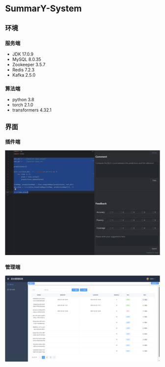 # SummarY-System

## 环境
### 服务端
- JDK  17.0.9
- MySQL  8.0.35
- Zookeeper  3.5.7
- Redis  7.2.3
- Kafka  2.5.0

### 算法端
- python  3.8
- torch  2.1.0
- transformers  4.32.1


## 界面
### 插件端
![plugin_main.jpg](pig%2Fplugin_main.jpg)

###  管理端
![manager_main.jpg](pig%2Fmanager_main.jpg)
